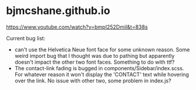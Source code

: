 # bjmcshane.github.io

https://www.youtube.com/watch?v=bmpI252DmiI&t=838s


Current bug list:
- can't use the Helvetica Neue font face for some unknown reason. Some weird import bug that I thought was due to pathing but apparently doesn't impact the other two font faces. Something to do with ttf?
- The contact-link fading is bugged in components/Sidebar/index.scss. For whatever reason it won't display the 'CONTACT' text while hovering over the link. No issue with other two, some problem in index.js?